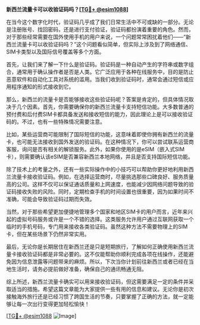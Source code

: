 **新西兰流量卡可以收验证码吗？[[TG💪+ @esim1088](https://t.me/s/esim1088)]**

在当今这个数字化时代，验证码几乎成了我们日常生活中不可或缺的一部分。无论是注册账号、找回密码，还是进行支付验证，验证码都扮演着重要的角色。然而，对于那些经常需要在国外使用手机的用户来说，一个问题常常困扰着他们——“新西兰流量卡可以收验证码吗？”这个问题看似简单，但实际上涉及到了网络通信、SIM卡类型以及国际信号覆盖等多个方面。

首先，让我们来了解一下什么是验证码。验证码是一种自动产生的字符串或数字组合，通常用于确认操作者是否是人类。它广泛应用于各种在线服务中，目的是防止恶意软件和自动化工具对系统的滥用。当我们收到验证码时，通常会通过短信或应用程序通知的形式接收到它。

那么，新西兰的流量卡是否能够接收这些验证码呢？答案是肯定的，但具体情况取决于几个因素。首先，你需要确保你的新西兰流量卡支持短信功能。大多数普通的预付费和后付费SIM卡都具备发送和接收短信的能力，因此理论上是可以接收验证码的。不过，也有一些特殊情况需要注意。

比如，某些运营商可能限制了国际短信的功能，这意味着即使你拥有新西兰的流量卡，也可能无法接收到国外发送的验证码。在这种情况下，你可以尝试联系运营商客服，询问是否有相关的解锁服务。此外，如果你使用的是eSIM（嵌入式SIM卡），则需要确认该eSIM是否兼容新西兰本地网络，并且是否支持国际短信功能。

除了技术上的考量之外，还有一些实际操作中的小技巧可以帮助你更好地利用新西兰流量卡接收验证码。例如，在选择运营商时，尽量挑选那些口碑良好、服务质量高的公司。这样不仅可以保证通话质量和上网速度，也能减少因网络问题导致的验证码接收失败的风险。同时，定期检查手机的时间设置也很重要，因为如果时间不准确，可能会导致验证码过期而失效。

当然，对于那些希望更加便捷地管理多个国家和地区SIM卡的用户而言，近年来兴起的虚拟号码服务或许是一个不错的选择。这类服务允许用户通过互联网获取一个临时的手机号码，专门用来接收各类验证码。虽然这种方法不需要物理上的SIM卡，但在某些场景下仍然非常实用。

最后，无论你是长期居住在新西兰还是只是短期旅行，了解如何正确使用新西兰流量卡接收验证码都是非常必要的。这不仅能帮助你顺利完成各项在线操作，还能避免因为信息泄露等问题带来的麻烦。所以，下次当你计划前往新西兰或者已经在当地生活时，请务必提前做好准备，确保自己的通讯畅通无阻。

综上所述，新西兰流量卡确实可以用来接收验证码，但这需要满足一定的条件并采取适当的措施。希望这篇文章能为大家提供一些有用的信息和建议。无论你是初次接触海外旅行还是已经习惯了跨国生活的节奏，只要掌握了正确的方法，就一定能够让每一次出行变得更加轻松愉快！

[[TG💪+ @esim1088](https://t.me/s/esim1088) ![Image](https://i.postimg.cc/4NQfJmqS/Snipaste-2025-05-13-00-14-12.png)]